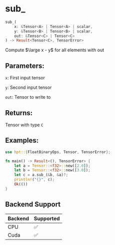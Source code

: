 # sub_
```rust
sub_(
    x: &Tensor<A> | Tensor<A> | scalar, 
    y: &Tensor<B> | Tensor<B> | scalar,
    out: &Tensor<C> | Tensor<C>
) -> Result<Tensor<C>, TensorError>
```
Compute $\large x - y$ for all elements with out

## Parameters:
`x`: First input tensor

`y`: Second input tensor

`out`: Tensor to write to

## Returns:
Tensor with type `C`

## Examples:
```rust
use hpt::{FloatBinaryOps, Tensor, TensorError};

fn main() -> Result<(), TensorError> {
    let a = Tensor::<f32>::new([2.0]);
    let b = Tensor::<f32>::new([3.0]);
    let c = a.sub_(&b, &a)?;
    println!("{}", c);
    Ok(())
}
```
## Backend Support
| Backend | Supported |
|---------|-----------|
| CPU     | ✅         |
| Cuda    | ✅        |